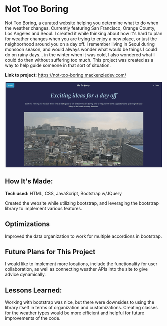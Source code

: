 # Not Too Boring

Not Too Boring, a curated website helping you determine what to do when the weather changes. Currently featuring San Francisco, Orange County, Los Angeles and Seoul.
I created it while thinking about how it's hard to plan for weather changes when you are trying to enjoy a new place, or just the neighborhood around you on a day off. 
I remember living in Seoul during monsoon season, and would always wonder what would be things I could do on rainy days... in the winter when it was cold, I also wondered what I could do then without suffering too much. This project was created as a way to help guide someone in that sort of situation.

**Link to project:** https://not-too-boring.mackenziedev.com/

<p align="center">
<img src="https://github.com/mac-kenzie-lee/not-too-boring/blob/main/nottooboring.gif?raw=true" alt="Not Too Boring website demonstration">
</p>

## How It's Made:

**Tech used:** HTML, CSS, JavaScript, Bootstrap w/JQuery

Created the website while utilizing bootstrap, and leveraging the bootstrap library to implement various features. 

## Optimizations

Improved the data organization to work for multiple accordions in bootstrap.

## Future Plans for This Project

I would like to implement more locations, include the functionality for user collaboration, as well as connecting weather APIs into the site to give advice dynamically.


## Lessons Learned:

Working with bootstrap was nice, but there were downsides to using the library itself in terms of organization and customizations. Creating classes for the weather types would be more efficient and helpful for future improvements of the code. 

